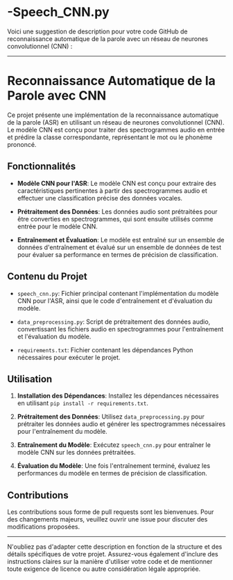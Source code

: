 # -Speech_CNN.py
Voici une suggestion de description pour votre code GitHub de reconnaissance automatique de la parole avec un réseau de neurones convolutionnel (CNN) :

---

# Reconnaissance Automatique de la Parole avec CNN

Ce projet présente une implémentation de la reconnaissance automatique de la parole (ASR) en utilisant un réseau de neurones convolutionnel (CNN). Le modèle CNN est conçu pour traiter des spectrogrammes audio en entrée et prédire la classe correspondante, représentant le mot ou le phonème prononcé.

## Fonctionnalités

- **Modèle CNN pour l'ASR**: Le modèle CNN est conçu pour extraire des caractéristiques pertinentes à partir des spectrogrammes audio et effectuer une classification précise des données vocales.
  
- **Prétraitement des Données**: Les données audio sont prétraitées pour être converties en spectrogrammes, qui sont ensuite utilisés comme entrée pour le modèle CNN.

- **Entraînement et Évaluation**: Le modèle est entraîné sur un ensemble de données d'entraînement et évalué sur un ensemble de données de test pour évaluer sa performance en termes de précision de classification.

## Contenu du Projet

- `speech_cnn.py`: Fichier principal contenant l'implémentation du modèle CNN pour l'ASR, ainsi que le code d'entraînement et d'évaluation du modèle.

- `data_preprocessing.py`: Script de prétraitement des données audio, convertissant les fichiers audio en spectrogrammes pour l'entraînement et l'évaluation du modèle.

- `requirements.txt`: Fichier contenant les dépendances Python nécessaires pour exécuter le projet.

## Utilisation

1. **Installation des Dépendances**: Installez les dépendances nécessaires en utilisant `pip install -r requirements.txt`.

2. **Prétraitement des Données**: Utilisez `data_preprocessing.py` pour prétraiter les données audio et générer les spectrogrammes nécessaires pour l'entraînement du modèle.

3. **Entraînement du Modèle**: Exécutez `speech_cnn.py` pour entraîner le modèle CNN sur les données prétraitées.

4. **Évaluation du Modèle**: Une fois l'entraînement terminé, évaluez les performances du modèle en termes de précision de classification.

## Contributions

Les contributions sous forme de pull requests sont les bienvenues. Pour des changements majeurs, veuillez ouvrir une issue pour discuter des modifications proposées.

---

N'oubliez pas d'adapter cette description en fonction de la structure et des détails spécifiques de votre projet. Assurez-vous également d'inclure des instructions claires sur la manière d'utiliser votre code et de mentionner toute exigence de licence ou autre considération légale appropriée.
